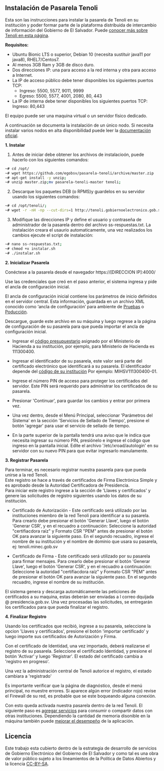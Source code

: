 
## Instalación de Pasarela Tenoli

  Esta son las instrucciones para instalar la pasarela de Tenoli en su institución y poder formar parte de la plataforma distribuida de intercambio de información del Gobierno de El Salvador. Puede [conocer más sobre Tenoli en esta página](http://tenoli.gobiernoelectronico.gob.sv/).
  
**Requisitos:** 
* Ubuntu Bionic LTS o superior, Debian 10 (necesita sustituir java11 por java8), RHEL7/Centos7.  
* Al menos 3GB Ram y 3GB de disco duro.  
* Dos direcciones IP: una para acceso a la red interna y otra para acceso a Internet.
* La IP de acceso público debe tener disponibles los siguientes puertos TCP:  
	 - Ingreso: 5500, 5577, 9011, 9999 
	- Egreso: 5500, 5577, 4001, 2080, 80, 443 
* La IP de interna debe tener disponibles los siguientes puertos TCP:  
Ingreso: 80,443

El equipo puede ser una maquina virtual o un servidor físico dedicado.  

A continuación se documenta la instalación de un único nodo.  Si necesita instalar varios nodos en alta disponibilidad puede leer la [documentación oficial](https://github.com/nordic-institute/X-Road/blob/develop/doc/Manuals/LoadBalancing/ig-xlb_x-road_external_load_balancer_installation_guide.md).

**1. Instalar**

1. Antes de iniciar debe obtener los archivos de instalacioón, puede hacerlo con los siguientes comandos:
```sh
~# cd /opt/
~# wget https://github.com/egobsv/pasarela-tenoli/archive/master.zip
~# apt-get install -y unzip;
~# unzip master.zip;mv pasarela-tenoli-master tenoli;
```
2. Descarque los paquetes DEB (o RPMS)y guardelos en su servidor usando los siguientes comandos:
```sh
~# cd /opt/tenoli/;
~# wget -r -nH -np --cut-dirs=1 http://tenoli.gobiernoelectronico.gob.sv/paquetes/deb/;
```
3. Modifique las direcciones IP y define el usuario y contraseña de administrador de la pasarela dentro del archivo ss-respuestas.txt. La instalación creara el usaurio automaticamente, una vez realizados los cambios ejecute el script de instalación:
```sh
~# nano ss-respuestas.txt;
~# chmod +x instalar.sh
~# ./instalar.sh
```

**2. Inicializar Pasarela**

Conéctese a la pasarela desde el navegador https://[DIRECCION IP]:4000/

Use las credenciales que creó en el paso anterior, el sistema ingresa y pide el ancla de configuración inicial.

El ancla de  configuración inicial contiene los parámetros de inicio definidos en el servidor central.  Esta información, guardada en un archivo XML conocido como ‘ancla de configuración’ para ambiente de [Pruebas](SV-PRUEBAS_Ancla_de_configuración_2019-11-28.xml)  o [Poducción](SV-PRODUCCION_Ancla_de_configuración_2019_12_12.xml).
  
Descargue, guarde este archivo en su máquina y luego regrese a la página de configuración de su pasarela para que pueda importar el ancla de configuración inicial.

* Ingresar el [código presupuestario](códigos-instituciones.md) asignado por el Ministerio de Hacienda a su institución, por ejemplo, para Ministerio de Hacienda es 111300400.

* Ingresar el identificador de su pasarela, este valor será parte del certificado electrónico que identificará a su pasarela. El identificador depende del [código de su institución](códigos-instituciones.md) Por ejemplo: MIHSV111300400-01. 

* Ingrese el número PIN de acceso para proteger los certificados del servidor. Este PIN será requerido para administrar los certificados de su pasarela.

* Presionar 'Continuar', para guardar los cambios y entrar por primera vez.  
  
* Una vez dentro, desde el Menú Principal, seleccionar 'Parámetros del Sistema' en la sección 'Servicios de Sellado de Tiempo', presione el botón 'agregar' para usar el servicio de sellado de tiempo.

* En la parte superior de la pantalla tendrá una aviso que le indica que necesita ingresar su número PIN, presiónelo e ingrese el código que ingreso en la pantalla inicial. Edite el archivo '/etc/xroad/autologin' en su servidor con su nuevo PIN para que evitar ingresarlo manulamente.
  
**3. Registrar Pasarela**

Para terminar, es necesario registrar nuestra pasarela para que pueda unirse a la red Tenoli.  
Este registro se hace a través de certificados de Firma Electrónica Simple  y es aprobado desde la Autoridad Certificadora de Presidencia.  
Para iniciar este registro ingrese a la sección de 'Llaves y certificados' y genere las solicitudes de registro siguientes usando los datos de su institución.

* Certificado de Autorización - Este certificado será utilizado por las instituciones miembro de la red Tenoli para identificar a su pasarela. Para crearlo debe presionar el botón 'Generar Llave', luego el botón 'Generar CSR', y en el recuadro a continuación:
		Seleccione la autoridad "certifiacdora raíz" y Formato CSR "PEM" antes de presionar el botón OK para avanzar  		      la siguiente paso.
		En el segundo recuadro, ingrese el nombre de su institución y el nombre de dominio que usara su pasarela, 		  ej: tenoli.minec.gob.sv 

* Certificado de Firma - Este certificado será utilizado por su pasarela para firmar mensajes. Para crearlo debe presionar el botón 'Generar Llave', luego el botón 'Generar CSR', y en el recuadro a continuación:
		Seleccione la autoridad "certifiacdora raíz" y Formato CSR "PEM" antes de presionar el botón OK para avanzar  		      la siguiente paso. En el segundo recuadro, ingrese el nombre de su institución.


El sistema genera y descarga automáticamente las peticiones de certificados a su maquina, estas deberán ser enviadas a l correo dquijada @ presidencia.gob.sv. Una vez procesadas las solicitudes, se entregarán los certificados para que pueda finalizar el registro.

**4. Finalizar Registro**

Usando los certificados que recibió, ingrese a su pasarela, seleccione la opcion 'Llaves y certificados', presione el botón 'importar certificado' y luego importe sus certificados de Autorización y Firma.  
  
Con el certificado de Identidad, una vez importado, deberá realizarse el registro de su pasarela. Seleccione el certificado Identidad, y presione el botón 'Activar' y luego 'Registrar'. El estado del certificado cambia a 'registro en progreso'. 

Una vez la administración central de Tenoli autorice el registro, el estado cambiara a 'registrado'  
  
Es importante verificar que la página de diagnóstico, desde el menú principal, no muestre errores. Si aparece algún  error (indicador rojo) revise el Firewall de su red, es probable que se este boqueando alguna conexión.  
  
Con esto queda activada nuestra pasarela dentro de la red Tenoli. El siguiente paso es [agregar servicios](https://github.com/egobsv/pasarela-tenoli/blob/master/publicar_servicio.md) para consumir o compartir datos con otras instituciones. Dependiendo la cantidad de memoria disonible en la máquina también puede [mejorar el desempeño](desempeño.md) de la aplicación. 

## Licencia

Este trabajo esta cubierto dentro de la estrategia de desarrollo de servicios de Gobierno Electrónico del Gobierno de El Salvador y como tal es una obra de valor público sujeto a los lineamientos de la Política de Datos Abiertos y la licencia [CC-BY-SA](https://creativecommons.org/licenses/by-sa/3.0/deed.es).  
